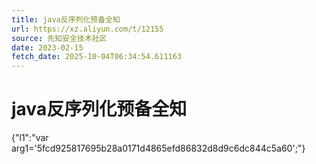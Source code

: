 ```yaml
---
title: java反序列化预备全知
url: https://xz.aliyun.com/t/12155
source: 先知安全技术社区
date: 2023-02-15
fetch_date: 2025-10-04T06:34:54.611163
---
```


# java反序列化预备全知

{"l1":"var arg1='5fcd925817695b28a0171d4865efd86832d8d9c6dc844c5a60';"}